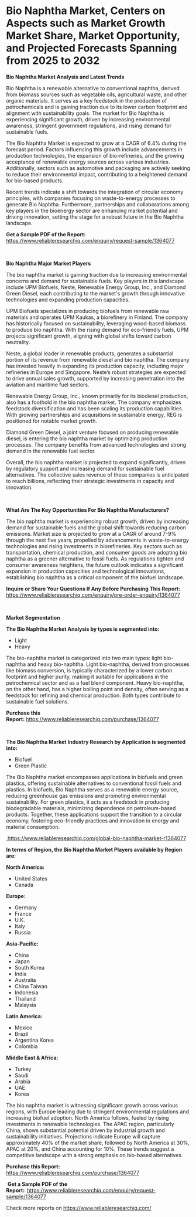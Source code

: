 <p><h1>Bio Naphtha Market, Centers on Aspects such as Market Growth Market Share, Market Opportunity, and Projected Forecasts Spanning from 2025 to 2032</h1></p><p><strong>Bio Naphtha Market Analysis and Latest Trends</strong></p>
<p><p>Bio Naphtha is a renewable alternative to conventional naphtha, derived from biomass sources such as vegetable oils, agricultural waste, and other organic materials. It serves as a key feedstock in the production of petrochemicals and is gaining traction due to its lower carbon footprint and alignment with sustainability goals. The market for Bio Naphtha is experiencing significant growth, driven by increasing environmental awareness, stringent government regulations, and rising demand for sustainable fuels.</p><p>The Bio Naphtha Market is expected to grow at a CAGR of 6.4% during the forecast period. Factors influencing this growth include advancements in production technologies, the expansion of bio-refineries, and the growing acceptance of renewable energy sources across various industries. Additionally, sectors such as automotive and packaging are actively seeking to reduce their environmental impact, contributing to a heightened demand for bio-based products.</p><p>Recent trends indicate a shift towards the integration of circular economy principles, with companies focusing on waste-to-energy processes to generate Bio Naphtha. Furthermore, partnerships and collaborations among key players in the bioenergy sector are enhancing market potential and driving innovation, setting the stage for a robust future in the Bio Naphtha landscape.</p></p>
<p><strong>Get a Sample PDF of the Report:&nbsp;</strong> <a href="https://www.reliableresearchiq.com/enquiry/request-sample/1364077?utm_campaign=1170&utm_medium=2&utm_source=Github&utm_content=ia&utm_term=30012025&utm_id=bio-naphtha">https://www.reliableresearchiq.com/enquiry/request-sample/1364077</a></p>
<p>&nbsp;</p>
<p><strong>Bio Naphtha Major Market Players</strong></p>
<p><p>The bio naphtha market is gaining traction due to increasing environmental concerns and demand for sustainable fuels. Key players in this landscape include UPM Biofuels, Neste, Renewable Energy Group, Inc., and Diamond Green Diesel, each contributing to the market's growth through innovative technologies and expanding production capacities.</p><p>UPM Biofuels specializes in producing biofuels from renewable raw materials and operates UPM Kaukas, a biorefinery in Finland. The company has historically focused on sustainability, leveraging wood-based biomass to produce bio naphtha. With the rising demand for eco-friendly fuels, UPM projects significant growth, aligning with global shifts toward carbon neutrality.</p><p>Neste, a global leader in renewable products, generates a substantial portion of its revenue from renewable diesel and bio naphtha. The company has invested heavily in expanding its production capacity, including major refineries in Europe and Singapore. Neste’s robust strategies are expected to drive annual sales growth, supported by increasing penetration into the aviation and maritime fuel sectors.</p><p>Renewable Energy Group, Inc., known primarily for its biodiesel production, also has a foothold in the bio naphtha market. The company emphasizes feedstock diversification and has been scaling its production capabilities. With growing partnerships and acquisitions in sustainable energy, REG is positioned for notable market growth.</p><p>Diamond Green Diesel, a joint venture focused on producing renewable diesel, is entering the bio naphtha market by optimizing production processes. The company benefits from advanced technologies and strong demand in the renewable fuel sector.</p><p>Overall, the bio naphtha market is projected to expand significantly, driven by regulatory support and increasing demand for sustainable fuel alternatives. The collective sales revenue of these companies is anticipated to reach billions, reflecting their strategic investments in capacity and innovation.</p></p>
<p>&nbsp;</p>
<p><strong>What Are The Key Opportunities For Bio Naphtha Manufacturers?</strong></p>
<p><p>The bio naphtha market is experiencing robust growth, driven by increasing demand for sustainable fuels and the global shift towards reducing carbon emissions. Market size is projected to grow at a CAGR of around 7-9% through the next five years, propelled by advancements in waste-to-energy technologies and rising investments in biorefineries. Key sectors such as transportation, chemical production, and consumer goods are adopting bio naphtha as a greener alternative to fossil fuels. As regulations tighten and consumer awareness heightens, the future outlook indicates a significant expansion in production capacities and technological innovations, establishing bio naphtha as a critical component of the biofuel landscape.</p></p>
<p><strong>Inquire or Share Your Questions If Any Before Purchasing This Report:</strong> <a href="https://www.reliableresearchiq.com/enquiry/pre-order-enquiry/1364077?utm_campaign=1170&utm_medium=2&utm_source=Github&utm_content=ia&utm_term=30012025&utm_id=bio-naphtha">https://www.reliableresearchiq.com/enquiry/pre-order-enquiry/1364077</a></p>
<p>&nbsp;</p>
<p><strong>Market Segmentation</strong></p>
<p><strong>The Bio Naphtha Market Analysis by types is segmented into:</strong></p>
<p><ul><li>Light</li><li>Heavy</li></ul></p>
<p><p>The bio-naphtha market is categorized into two main types: light bio-naphtha and heavy bio-naphtha. Light bio-naphtha, derived from processes like biomass conversion, is typically characterized by a lower carbon footprint and higher purity, making it suitable for applications in the petrochemical sector and as a fuel blend component. Heavy bio-naphtha, on the other hand, has a higher boiling point and density, often serving as a feedstock for refining and chemical production. Both types contribute to sustainable fuel solutions.</p></p>
<p><strong>Purchase this Report:&nbsp;</strong><a href="https://www.reliableresearchiq.com/purchase/1364077?utm_campaign=1170&utm_medium=2&utm_source=Github&utm_content=ia&utm_term=30012025&utm_id=bio-naphtha">https://www.reliableresearchiq.com/purchase/1364077</a></p>
<p>&nbsp;</p>
<p><strong>The Bio Naphtha Market Industry Research by Application is segmented into:</strong></p>
<p><ul><li>Biofuel</li><li>Green Plastic</li></ul></p>
<p><p>The Bio Naphtha market encompasses applications in biofuels and green plastics, offering sustainable alternatives to conventional fossil fuels and plastics. In biofuels, Bio Naphtha serves as a renewable energy source, reducing greenhouse gas emissions and promoting environmental sustainability. For green plastics, it acts as a feedstock in producing biodegradable materials, minimizing dependence on petroleum-based products. Together, these applications support the transition to a circular economy, fostering eco-friendly practices and innovation in energy and material consumption.</p></p>
<p><a href="https://www.reliableresearchiq.com/global-bio-naphtha-market-r1364077?utm_campaign=1170&utm_medium=2&utm_source=Github&utm_content=ia&utm_term=30012025&utm_id=bio-naphtha">&nbsp;https://www.reliableresearchiq.com/global-bio-naphtha-market-r1364077</a></p>
<p><strong>In terms of Region, the Bio Naphtha Market Players available by Region are:</strong></p>
<p>
    <p> <strong> North America: </strong>
        <ul>
            <li>United States</li>
            <li>Canada</li>
        </ul>
        </p> 
    <p> <strong> Europe: </strong>
        <ul>
            <li>Germany</li>
            <li>France</li>
            <li>U.K.</li>
            <li>Italy</li>
            <li>Russia</li>
        </ul>
        </p> 
    <p> <strong> Asia-Pacific: </strong>
        <ul>
            <li>China</li>
            <li>Japan</li>
            <li>South Korea</li>
            <li>India</li>
            <li>Australia</li>
            <li>China Taiwan</li>
            <li>Indonesia</li>
            <li>Thailand</li>
            <li>Malaysia</li>
        </ul>
        </p> 
    <p> <strong> Latin America: </strong>
        <ul>
            <li>Mexico</li>
            <li>Brazil</li>
            <li>Argentina Korea</li>
            <li>Colombia</li>
        </ul>
        </p> 
    <p> <strong> Middle East & Africa: </strong>
        <ul>
            <li>Turkey</li>
            <li>Saudi</li>
            <li>Arabia</li>
            <li>UAE</li>
            <li>Korea</li>
        </ul>
    </p>
    </p>
<p><p>The bio naphtha market is witnessing significant growth across various regions, with Europe leading due to stringent environmental regulations and increasing biofuel adoption. North America follows, fueled by rising investments in renewable technologies. The APAC region, particularly China, shows substantial potential driven by industrial growth and sustainability initiatives. Projections indicate Europe will capture approximately 40% of the market share, followed by North America at 30%, APAC at 20%, and China accounting for 10%. These trends suggest a competitive landscape with a strong emphasis on bio-based alternatives.</p></p>
<p><strong>Purchase this Report: </strong><a href="https://www.reliableresearchiq.com/purchase/1364077?utm_campaign=1170&utm_medium=2&utm_source=Github&utm_content=ia&utm_term=30012025&utm_id=bio-naphtha">https://www.reliableresearchiq.com/purchase/1364077</a></p>
<p>&nbsp;<strong>Get a Sample PDF of the Report:&nbsp;&nbsp;</strong><a href="https://www.reliableresearchiq.com/enquiry/request-sample/1364077?utm_campaign=1170&utm_medium=2&utm_source=Github&utm_content=ia&utm_term=30012025&utm_id=bio-naphtha">https://www.reliableresearchiq.com/enquiry/request-sample/1364077</a></p>
<p><strong></strong></p>
<p>Check more reports on <a href="https://www.reliableresearchiq.com/?utm_campaign=1170&utm_medium=2&utm_source=Github&utm_content=ia&utm_term=30012025&utm_id=bio-naphtha">https://www.reliableresearchiq.com/</a></p>